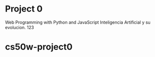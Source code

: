 # Project 0

Web Programming with Python and JavaScript
Inteligencia Artificial y su evolucion.
123

# cs50w-project0
